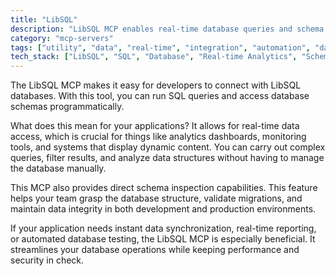 ```yaml
---
title: "LibSQL"
description: "LibSQL MCP enables real-time database queries and schema analysis for LibSQL databases, providing direct data access and insights."
category: "mcp-servers"
tags: ["utility", "data", "real-time", "integration", "automation", "database management", "schema inspection", "live interactions"]
tech_stack: ["LibSQL", "SQL", "Database", "Real-time Analytics", "Schema Management", "Data Synchronization", "Automated Testing"]
---
```


The LibSQL MCP makes it easy for developers to connect with LibSQL databases. With this tool, you can run SQL queries and access database schemas programmatically.

What does this mean for your applications? It allows for real-time data access, which is crucial for things like analytics dashboards, monitoring tools, and systems that display dynamic content. You can carry out complex queries, filter results, and analyze data structures without having to manage the database manually.

This MCP also provides direct schema inspection capabilities. This feature helps your team grasp the database structure, validate migrations, and maintain data integrity in both development and production environments.

If your application needs instant data synchronization, real-time reporting, or automated database testing, the LibSQL MCP is especially beneficial. It streamlines your database operations while keeping performance and security in check.